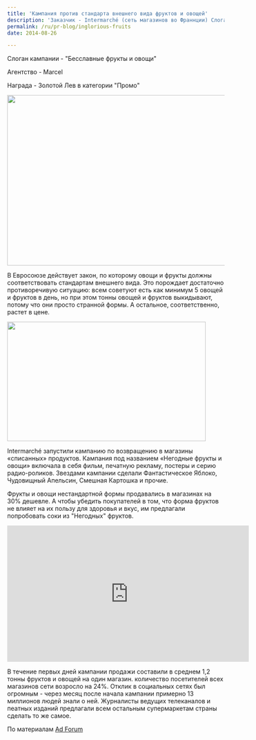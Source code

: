 ```yaml
---
title: 'Кампания против стандарта внешнего вида фруктов и овощей'
description: 'Заказчик - Intermarché (сеть магазинов во Франнции) Слоган кампании - &quot;Бесславные фрукты и овощи&quot; Агентство - Marcel Награда - Золотой Лев в категории &quot;Промо&quot;'
permalink: /ru/pr-blog/inglorious-fruits
date: 2014-08-26

---
```


Слоган кампании - "Бесславные фрукты и овощи"

Агентство - Marcel

Награда - Золотой Лев в категории "Промо"

<img src="{{ site.assets }}/upload/Inglorious_Fruits_and_Vegetables.jpg" alt="" class="post__img" width="526" height="394">

В Евросоюзе действует закон, по которому овощи и фрукты должны соответствовать стандартам внешнего вида. Это порождает достаточно противоречивую ситуацию: всем советуют  есть как минимум 5 овощей и фруктов в день, но при этом тонны овощей и фруктов выкидывают, потому что они просто странной формы. А остальное, соответственно, растет в цене.

<img src="{{ site.assets }}/upload/Food-waste-008.jpg" alt="" class="post__img" width="460" height="276">

Intermarché запустили кампанию по возвращению в магазины «списанных» продуктов. Кампания под названием «Негодные фрукты и овощи» включала в себя фильм, печатную рекламу, постеры и серию радио-роликов. Звездами кампании сделали Фантастическое Яблоко, Чудовищный Апельсин, Смешная Картошка и прочие.

Фрукты и овощи нестандартной формы продавались в магазинах на 30% дешевле. А чтобы убедить покупателей в том, что форма фруктов не влияет на их пользу для здоровья и вкус, им предлагали попробовать соки из "Негодных" фруктов.

<iframe width="560" height="315" src="https://www.youtube.com/embed/p2nSECWq_PE" frameborder="0" allowfullscreen></iframe>

В течение первых дней кампании продажи составили в среднем 1,2 тонны фруктов и овощей на один магазин. количество посетителей всех магазинов сети возросло на 24%. Отклик в социальных сетях был огромным - через месяц после начала кампании примерно 13 миллионов людей знали о ней. Журналисты ведущих телеканалов и пеатных изданий предлагали всем остальным супермаркетам страны сделать то же самое.

По материалам <a href="http://www.adforum.com/award/showcase/6650183/2014/ad/34498960">Ad Forum</a>

